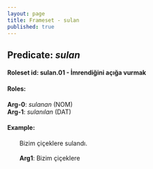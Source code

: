 ```yaml
---
layout: page
title: Frameset - sulan
published: true
---
```

<h2>Predicate: <i>sulan</i></h2>
<h4>Roleset id: sulan.01 - İmrendiğini açığa vurmak<br>
<h4>Roles:</h4>
<b>Arg-0</b>: <i>sulanan</i>  (NOM) <br>
<b>Arg-1</b>: <i>sulanılan</i>  (DAT) <br>
<h4>Example:</h4>
&emsp;&emsp;Bizim çiçeklere sulandı.<br><br>
&emsp;&emsp;<b>Arg1</b>:  Bizim çiçeklere<br>


